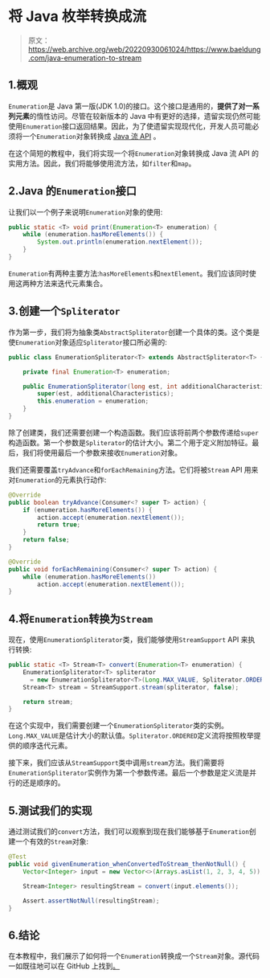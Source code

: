 # 将 Java 枚举转换成流

> 原文：<https://web.archive.org/web/20220930061024/https://www.baeldung.com/java-enumeration-to-stream>

## 1.概观

`Enumeration`是 Java 第一版(JDK 1.0)的接口。这个接口是通用的，**提供了对一系列元素**的惰性访问。尽管在较新版本的 Java 中有更好的选择，遗留实现仍然可能使用`Enumeration`接口返回结果。因此，为了使遗留实现现代化，开发人员可能必须将一个`Enumeration`对象转换成 [Java 流 API](/web/20220525135539/https://www.baeldung.com/java-streams) 。

在这个简短的教程中，我们将实现一个将`Enumeration`对象转换成 Java 流 API 的实用方法。因此，我们将能够使用流方法，如`filter`和`map`。

## 2.Java 的`Enumeration`接口

让我们以一个例子来说明`Enumeration`对象的使用:

```java
public static <T> void print(Enumeration<T> enumeration) {
    while (enumeration.hasMoreElements()) {
        System.out.println(enumeration.nextElement());
    }
}
```

`Enumeration`有两种主要方法:`hasMoreElements`和`nextElement`。我们应该同时使用这两种方法来迭代元素集合。

## 3.创建一个`Spliterator`

作为第一步，我们将为抽象类`AbstractSpliterator`创建一个具体的类。这个类是使`Enumeration`对象适应`Spliterator`接口所必需的:

```java
public class EnumerationSpliterator<T> extends AbstractSpliterator<T> {

    private final Enumeration<T> enumeration;

    public EnumerationSpliterator(long est, int additionalCharacteristics, Enumeration<T> enumeration) {
        super(est, additionalCharacteristics);
        this.enumeration = enumeration;
    }
}
```

除了创建类，我们还需要创建一个构造函数。我们应该将前两个参数传递给`super`构造函数。第一个参数是`Spliterator`的估计大小。第二个用于定义附加特征。最后，我们将使用最后一个参数来接收`Enumeration`对象。

我们还需要覆盖`tryAdvance`和`forEachRemaining`方法。它们将被`Stream` API 用来对`Enumeration`的元素执行动作:

```java
@Override
public boolean tryAdvance(Consumer<? super T> action) {
    if (enumeration.hasMoreElements()) {
        action.accept(enumeration.nextElement());
        return true;
    }
    return false;
}

@Override
public void forEachRemaining(Consumer<? super T> action) {
    while (enumeration.hasMoreElements())
        action.accept(enumeration.nextElement());
}
```

## 4.将`Enumeration`转换为`Stream`

现在，使用`EnumerationSpliterator`类，我们能够使用`StreamSupport` API 来执行转换:

```java
public static <T> Stream<T> convert(Enumeration<T> enumeration) {
    EnumerationSpliterator<T> spliterator 
      = new EnumerationSpliterator<T>(Long.MAX_VALUE, Spliterator.ORDERED, enumeration);
    Stream<T> stream = StreamSupport.stream(spliterator, false);

    return stream;
}
```

在这个实现中，我们需要创建一个`EnumerationSpliterator`类的实例。`Long.MAX_VALUE`是估计大小的默认值。`Spliterator.ORDERED`定义流将按照枚举提供的顺序迭代元素。

接下来，我们应该从`StreamSupport`类中调用`stream`方法。我们需要将`EnumerationSpliterator`实例作为第一个参数传递。最后一个参数是定义流是并行的还是顺序的。

## 5.测试我们的实现

通过测试我们的`convert`方法，我们可以观察到现在我们能够基于`Enumeration`创建一个有效的`Stream`对象:

```java
@Test
public void givenEnumeration_whenConvertedToStream_thenNotNull() {
    Vector<Integer> input = new Vector<>(Arrays.asList(1, 2, 3, 4, 5));

    Stream<Integer> resultingStream = convert(input.elements());

    Assert.assertNotNull(resultingStream);
}
```

## 6.结论

在本教程中，我们展示了如何将一个`Enumeration`转换成一个`Stream`对象。源代码一如既往地可以在 GitHub 上找到[。](https://web.archive.org/web/20220525135539/https://github.com/eugenp/tutorials/tree/master/core-java-modules/core-java-streams-3)